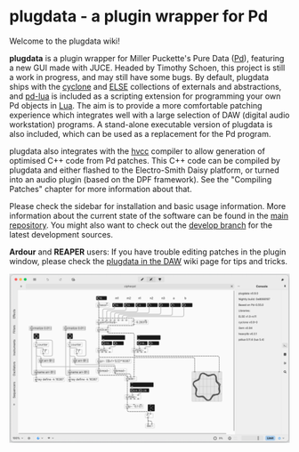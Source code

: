 # plugdata - a plugin wrapper for Pd

Welcome to the plugdata wiki!

**plugdata** is a plugin wrapper for Miller Puckette's Pure Data ([Pd](http://msp.ucsd.edu/software.html)), featuring a new GUI made with JUCE. Headed by Timothy Schoen, this project is still a work in progress, and may still have some bugs. By default, plugdata ships with the [cyclone](https://github.com/porres/pd-cyclone) and [ELSE](https://github.com/porres/pd-else) collections of externals and abstractions, and [pd-lua](https://agraef.github.io/pd-lua/) is included as a scripting extension for programming your own Pd objects in [Lua](https://www.lua.org/). The aim is to provide a more comfortable patching experience which integrates well with a large selection of DAW (digital audio workstation) programs. A stand-alone executable version of plugdata is also included, which can be used as a replacement for the Pd program.

plugdata also integrates with the [hvcc](https://wasted-audio.github.io/hvcc/docs/01.introduction.html#what-is-heavy) compiler to allow generation of optimised C++ code from Pd patches. This C++ code can be compiled by plugdata and either flashed to the Electro-Smith Daisy platform, or turned into an audio plugin (based on the DPF framework). See the "Compiling Patches" chapter for more information about that.

Please check the sidebar for installation and basic usage information. More information about the current state of the software can be found in the [main repository](https://github.com/plugdata-team/plugdata). You might also want to check out the [develop branch](https://github.com/plugdata-team/plugdata/tree/develop) for the latest development sources.

**Ardour** and **REAPER** users: If you have trouble editing patches in the plugin window, please check the [plugdata in the DAW](plugdata-in-the-DAW.html) wiki page for tips and tricks.



![plugdata-screenie](../images/plugdata-screenie.png)

